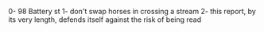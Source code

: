 0- 98 Battery st
1- don't swap horses in crossing a stream
2- this report, by its very length, defends itself against the risk of being read
